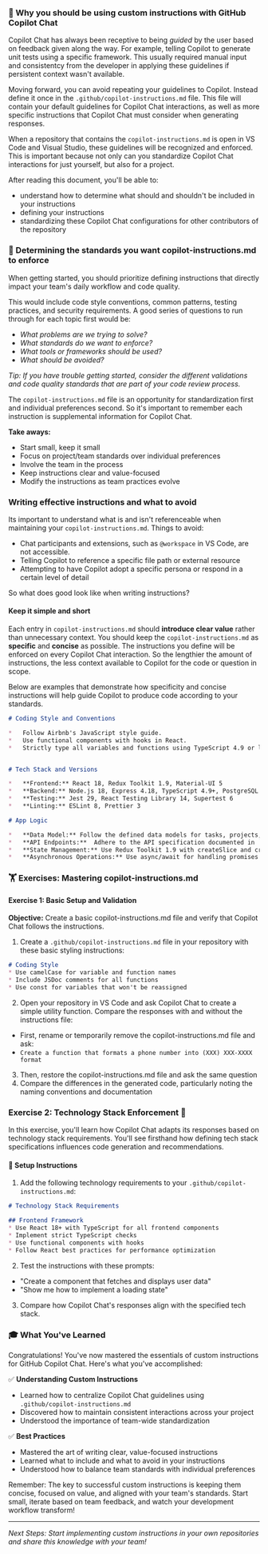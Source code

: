 
### 🤖 Why you should be using custom instructions with GitHub Copilot Chat

Copilot Chat has always been receptive to being *guided* by the user based on feedback given along the way. For example, telling Copilot to generate unit tests using a specific framework. This usually required manual input and consistentcy from the developer in applying these guidelines if persistent context wasn't available.

Moving forward, you can avoid repeating your guidelines to Copilot. Instead define it once in the `.github/copilot-instructions.md` file. This file will contain your default guidelines for Copilot Chat interactions, as well as more specific instructions that Copilot Chat must consider when generating responses. 

When a repository that contains the `copilot-instructions.md` is open in  VS Code and Visual Studio, these guidelines will be recognized and enforced. This is important because not only can you standardize Copilot Chat interactions for just yourself, but also for a project.

After reading this document, you'll be able to:
- understand how to determine what should and shouldn't be included in your instructions
- defining your instructions
- standardizing these Copilot Chat configurations for other contributors of the repository


### 🎯 Determining the standards you want copilot-instructions.md to enforce

When getting started, you should prioritize defining instructions that directly impact your team's daily workflow and code quality. 

This would include code style conventions, common patterns, testing practices, and security requirements. A good series of questions to run through for each topic first would be:

- _What problems are we trying to solve?_
- _What standards do we want to enforce?_
- _What tools or frameworks should be used?_
- _What should be avoided?_

*Tip: If you have trouble getting started, consider the different validations and code quality standards that are part of your code review process.*

The `copilot-instructions.md` file is an opportunity for standardization first and individual preferences second. So it's important to remember each instruction is supplemental information for Copilot Chat. 

**Take aways:**
- Start small, keep it small
- Focus on project/team standards over individual preferences
- Involve the team in the process
- Keep instructions clear and value-focused
- Modify the instructions as team practices evolve 


### Writing effective instructions and what to avoid

Its important to understand what is and isn't referenceable when maintaining your `copilot-instructions.md`.
Things to avoid:
- Chat participants and extensions, such as `@workspace` in VS Code, are not accessible.
- Telling Copilot to reference a specific file path or external resource
- Attempting to have Copilot adopt a specific persona or respond in a certain level of detail

So what does good look like when writing instructions?

#### Keep it simple and short
Each entry in `copilot-instructions.md` should **introduce clear value** rather than unnecessary context. You should keep the `copilot-instructions.md` as **specific** and **concise** as possible. The instructions you define will be enforced on every Copilot Chat interaction. So the lengthier the amount of instructions, the less context available to Copilot for the code or question in scope.

Below are examples that demonstrate how specificity and concise instructions will help guide Copilot to produce code according to your standards.

```markdown
# Coding Style and Conventions

*   Follow Airbnb's JavaScript style guide.
*   Use functional components with hooks in React.
*   Strictly type all variables and functions using TypeScript 4.9 or later.


# Tech Stack and Versions

*   **Frontend:** React 18, Redux Toolkit 1.9, Material-UI 5
*   **Backend:** Node.js 18, Express 4.18, TypeScript 4.9+, PostgreSQL 14, Sequelize 6 (ORM)
*   **Testing:** Jest 29, React Testing Library 14, Supertest 6
*   **Linting:** ESLint 8, Prettier 3

# App Logic

*   **Data Model:** Follow the defined data models for tasks, projects, and users (refer to `schemas.ts`). Use Sequelize models and migrations for database interactions.
*   **API Endpoints:**  Adhere to the API specification documented in `api-spec.md`. Use Express Router and middleware for handling requests.
*   **State Management:** Use Redux Toolkit 1.9 with createSlice and createAsyncThunk for managing application state in the React frontend.
*   **Asynchronous Operations:** Use async/await for handling promises and asynchronous operations.

```

### 🏋️ Exercises: Mastering copilot-instructions.md

#### Exercise 1: Basic Setup and Validation
**Objective:** Create a basic copilot-instructions.md file and verify that Copilot Chat follows the instructions.

1. Create a `.github/copilot-instructions.md` file in your repository with these basic styling instructions:
```markdown
# Coding Style
* Use camelCase for variable and function names
* Include JSDoc comments for all functions
* Use const for variables that won't be reassigned
```
2. Open your repository in VS Code and ask Copilot Chat to create a simple utility function. Compare the responses with and without the instructions file:
 - First, rename or temporarily remove the copilot-instructions.md file and ask:
  - `Create a function that formats a phone number into (XXX) XXX-XXXX format`
3. Then, restore the copilot-instructions.md file and ask the same question
4. Compare the differences in the generated code, particularly noting the naming conventions and documentation

### Exercise 2: Technology Stack Enforcement 🔧

In this exercise, you'll learn how Copilot Chat adapts its responses based on technology stack requirements. You'll see firsthand how defining tech stack specifications influences code generation and recommendations.

#### 📝 Setup Instructions

1. Add the following technology requirements to your `.github/copilot-instructions.md`:

```markdown
# Technology Stack Requirements

## Frontend Framework
* Use React 18+ with TypeScript for all frontend components
* Implement strict TypeScript checks
* Use functional components with hooks
* Follow React best practices for performance optimization
```

2. Test the instructions with these prompts:
- "Create a component that fetches and displays user data"
- "Show me how to implement a loading state"
3. Compare how Copilot Chat's responses align with the specified tech stack.



### 🎓 What You've Learned

Congratulations! You've now mastered the essentials of custom instructions for GitHub Copilot Chat. Here's what you've accomplished:

✅ **Understanding Custom Instructions**
- Learned how to centralize Copilot Chat guidelines using `.github/copilot-instructions.md`
- Discovered how to maintain consistent interactions across your project
- Understood the importance of team-wide standardization

✅ **Best Practices**
- Mastered the art of writing clear, value-focused instructions
- Learned what to include and what to avoid in your instructions
- Understood how to balance team standards with individual preferences


Remember: The key to successful custom instructions is keeping them concise, focused on value, and aligned with your team's standards. Start small, iterate based on team feedback, and watch your development workflow transform! 

---
*Next Steps: Start implementing custom instructions in your own repositories and share this knowledge with your team!*

